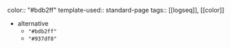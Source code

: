 color:: "#bdb2ff"
template-used:: standard-page
tags:: [[logseq]], [[color]]

- alternative
	- `"#bdb2ff"`
	- `"#937df8"`